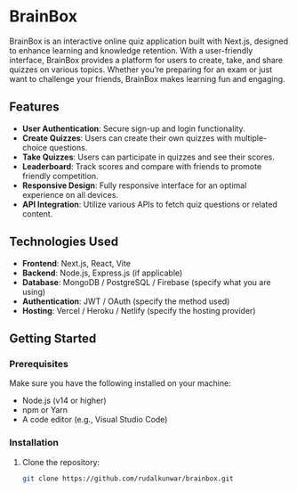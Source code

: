 # BrainBox

BrainBox is an interactive online quiz application built with Next.js, designed to enhance learning and knowledge retention. With a user-friendly interface, BrainBox provides a platform for users to create, take, and share quizzes on various topics. Whether you’re preparing for an exam or just want to challenge your friends, BrainBox makes learning fun and engaging.

## Features

- **User Authentication**: Secure sign-up and login functionality.
- **Create Quizzes**: Users can create their own quizzes with multiple-choice questions.
- **Take Quizzes**: Users can participate in quizzes and see their scores.
- **Leaderboard**: Track scores and compare with friends to promote friendly competition.
- **Responsive Design**: Fully responsive interface for an optimal experience on all devices.
- **API Integration**: Utilize various APIs to fetch quiz questions or related content.

## Technologies Used

- **Frontend**: Next.js, React, Vite
- **Backend**: Node.js, Express.js (if applicable)
- **Database**: MongoDB / PostgreSQL / Firebase (specify what you are using)
- **Authentication**: JWT / OAuth (specify the method used)
- **Hosting**: Vercel / Heroku / Netlify (specify the hosting provider)

## Getting Started

### Prerequisites

Make sure you have the following installed on your machine:

- Node.js (v14 or higher)
- npm or Yarn
- A code editor (e.g., Visual Studio Code)

### Installation

1. Clone the repository:
   ```bash
   git clone https://github.com/rudalkunwar/brainbox.git
